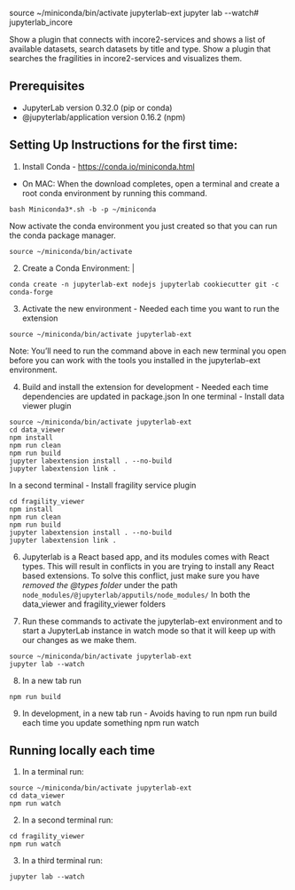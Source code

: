 source ~/miniconda/bin/activate jupyterlab-ext
jupyter lab --watch# jupyterlab_incore

Show a plugin that connects with incore2-services and shows a list of available datasets, search datasets by title and type.
Show a plugin that searches the fragilities in incore2-services and visualizes them.


## Prerequisites

* JupyterLab version 0.32.0 (pip or conda)
* @jupyterlab/application version 0.16.2 (npm)

## Setting Up Instructions for the first time:
1. Install Conda - https://conda.io/miniconda.html
*    On MAC:
When the download completes, open a terminal and create a root conda environment by running this command.

```
bash Miniconda3*.sh -b -p ~/miniconda
```

Now activate the conda environment you just created so that you can run the conda package manager.
```
source ~/miniconda/bin/activate
```

2. Create a Conda Environment: |
```
conda create -n jupyterlab-ext nodejs jupyterlab cookiecutter git -c conda-forge
```


3. Activate the new environment - Needed each time you want to run the extension
```
source ~/miniconda/bin/activate jupyterlab-ext
```

Note: You’ll need to run the command above in each new terminal you open before you can work with the tools you installed in the jupyterlab-ext environment.

4. Build and install the extension for development - Needed each time dependencies are updated in package.json
 In one terminal - Install data viewer plugin
```
source ~/miniconda/bin/activate jupyterlab-ext
cd data_viewer
npm install
npm run clean
npm run build
jupyter labextension install . --no-build
jupyter labextension link .
```

In a second terminal - Install fragility service plugin

```source ~/miniconda/bin/activate jupyterlab-ext
cd fragility_viewer
npm install
npm run clean
npm run build
jupyter labextension install . --no-build
jupyter labextension link .
```

6. Jupyterlab is a React based app, and its modules comes with React types. This will result in conflicts in you are trying
   to install any React based extensions. To solve this conflict, just make sure you have *removed the @types folder* under
   the path ```node_modules/@jupyterlab/apputils/node_modules/``` In both the data_viewer and fragility_viewer folders


7. Run these commands to activate the jupyterlab-ext environment and to start a JupyterLab instance in watch mode so that it will keep up with our changes as we make them.
```
source ~/miniconda/bin/activate jupyterlab-ext
jupyter lab --watch
```
8. In a new tab run

```
npm run build
```


9. In development, in a new tab run - Avoids having to run npm run build each time you update something
npm run watch

## Running locally each time

1. In a terminal run:
```
source ~/miniconda/bin/activate jupyterlab-ext
cd data_viewer
npm run watch
```

2. In a second terminal run:
```source ~/miniconda/bin/activate jupyterlab-ext
cd fragility_viewer
npm run watch
```

3. In a third terminal run:
```source ~/miniconda/bin/activate jupyterlab-ext
jupyter lab --watch
```
